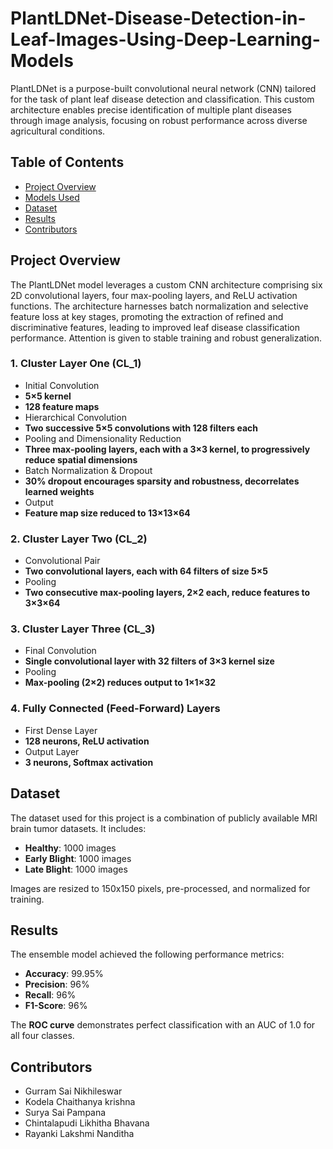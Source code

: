 # PlantLDNet-Disease-Detection-in-Leaf-Images-Using-Deep-Learning-Models

PlantLDNet is a purpose-built convolutional neural network (CNN) tailored for the task of plant leaf disease detection and classification. This custom architecture enables precise identification of multiple plant diseases through image analysis, focusing on robust performance across diverse agricultural conditions.

## Table of Contents
- [Project Overview](#project-overview)
- [Models Used](#models-used)
- [Dataset](#dataset)
- [Results](#results)
- [Contributors](#contributors)

## Project Overview
The PlantLDNet model leverages a custom CNN architecture comprising six 2D convolutional layers, four max-pooling layers, and ReLU activation functions. The architecture harnesses batch normalization and selective feature loss at key stages, promoting the extraction of refined and discriminative features, leading to improved leaf disease classification performance. Attention is given to stable training and robust generalization.

### 1. Cluster Layer One (CL_1)
- Initial Convolution
- **5×5 kernel**
- **128 feature maps**
- Hierarchical Convolution
- **Two successive 5×5 convolutions with 128 filters each**
- Pooling and Dimensionality Reduction
- **Three max-pooling layers, each with a 3×3 kernel, to progressively reduce spatial dimensions**
- Batch Normalization & Dropout
- **30% dropout encourages sparsity and robustness, decorrelates learned weights**
- Output
- **Feature map size reduced to 13×13×64**

### 2. Cluster Layer Two (CL_2)
- Convolutional Pair
- **Two convolutional layers, each with 64 filters of size 5×5**
- Pooling
- **Two consecutive max-pooling layers, 2×2 each, reduce features to 3×3×64**

### 3. Cluster Layer Three (CL_3)
- Final Convolution
- **Single convolutional layer with 32 filters of 3×3 kernel size**
- Pooling
- **Max-pooling (2×2) reduces output to 1×1×32**

### 4. Fully Connected (Feed-Forward) Layers
- First Dense Layer
- **128 neurons, ReLU activation**
- Output Layer
- **3 neurons, Softmax activation**


## Dataset

The dataset used for this project is a combination of publicly available MRI brain tumor datasets. It includes:
- **Healthy**: 1000 images
- **Early Blight**: 1000 images
- **Late Blight**: 1000 images

Images are resized to 150x150 pixels, pre-processed, and normalized for training.

## Results

The ensemble model achieved the following performance metrics:
- **Accuracy**: 99.95%
- **Precision**: 96%
- **Recall**: 96%
- **F1-Score**: 96%

The **ROC curve** demonstrates perfect classification with an AUC of 1.0 for all four classes.

## Contributors

- Gurram Sai Nikhileswar
- Kodela Chaithanya krishna
- Surya Sai Pampana
- Chintalapudi Likhitha Bhavana
- Rayanki Lakshmi Nanditha
